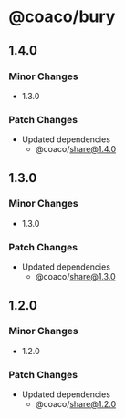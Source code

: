 # @coaco/bury

## 1.4.0

### Minor Changes

- 1.3.0

### Patch Changes

- Updated dependencies
  - @coaco/share@1.4.0

## 1.3.0

### Minor Changes

- 1.3.0

### Patch Changes

- Updated dependencies
  - @coaco/share@1.3.0

## 1.2.0

### Minor Changes

- 1.2.0

### Patch Changes

- Updated dependencies
  - @coaco/share@1.2.0

